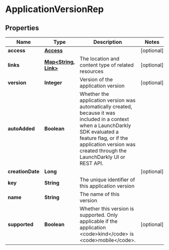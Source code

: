 

# ApplicationVersionRep


## Properties

| Name | Type | Description | Notes |
|------------ | ------------- | ------------- | -------------|
|**access** | [**Access**](Access.md) |  |  [optional] |
|**links** | [**Map&lt;String, Link&gt;**](Link.md) | The location and content type of related resources |  [optional] |
|**version** | **Integer** | Version of the application version |  [optional] |
|**autoAdded** | **Boolean** | Whether the application version was automatically created, because it was included in a context when a LaunchDarkly SDK evaluated a feature flag, or if the application version was created through the LaunchDarkly UI or REST API.  |  |
|**creationDate** | **Long** |  |  [optional] |
|**key** | **String** | The unique identifier of this application version |  |
|**name** | **String** | The name of this version |  |
|**supported** | **Boolean** | Whether this version is supported. Only applicable if the application &lt;code&gt;kind&lt;/code&gt; is &lt;code&gt;mobile&lt;/code&gt;. |  [optional] |



